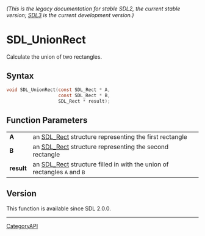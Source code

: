 ###### (This is the legacy documentation for stable SDL2, the current stable version; [SDL3](https://wiki.libsdl.org/SDL3/) is the current development version.)
# SDL_UnionRect

Calculate the union of two rectangles.

## Syntax

```c
void SDL_UnionRect(const SDL_Rect * A,
                   const SDL_Rect * B,
                   SDL_Rect * result);

```

## Function Parameters

|                |                                                                                      |
| -------------- | ------------------------------------------------------------------------------------ |
| **A**          | an [SDL_Rect](SDL_Rect.md) structure representing the first rectangle                   |
| **B**          | an [SDL_Rect](SDL_Rect.md) structure representing the second rectangle                  |
| **result**     | an [SDL_Rect](SDL_Rect.md) structure filled in with the union of rectangles `A` and `B` |

## Version

This function is available since SDL 2.0.0.

----
[CategoryAPI](CategoryAPI.md)
